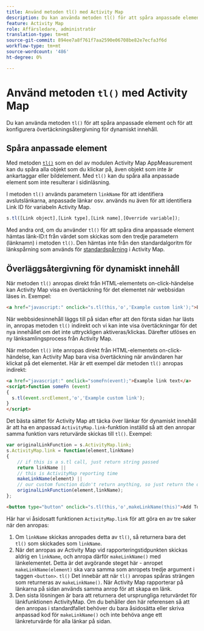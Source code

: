 ```yaml
---
title: Använd metoden tl() med Activity Map
description: Du kan använda metoden tl() för att spåra anpassade element och för att konfigurera övertäckningsåtergivning för dynamiskt innehåll.
feature: Activity Map
role: Affärsledare, administratör
translation-type: tm+mt
source-git-commit: 894ee7a8f761f7aa2590e06708be82e7ecfa3f6d
workflow-type: tm+mt
source-wordcount: '486'
ht-degree: 0%

---
```



# Använd metoden `tl()` med Activity Map

Du kan använda metoden `tl()` för att spåra anpassade element och för att konfigurera övertäckningsåtergivning för dynamiskt innehåll.

## Spåra anpassade element

Med metoden [`tl()`](/help/implement/vars/functions/tl-method.md) som en del av modulen Activity Map AppMeasurement kan du spåra alla objekt som du klickar på, även objekt som inte är ankartaggar eller bildelement. Med `tl()` kan du spåra alla anpassade element som inte resulterar i sidinläsning.

I metoden `tl()` används parametern `linkName` för att identifiera avslutslänkarna, anpassade länkar osv. används nu även för att identifiera Link ID för variabeln Activity Map.

```js
s.tl([Link object],[Link type],[Link name],[Override variable]);
```

Med andra ord, om du använder `tl()` för att spåra dina anpassade element hämtas länk-ID:t från värdet som skickas som den tredje parametern (länknamn) i metoden `tl()`. Den hämtas inte från den standardalgoritm för länkspårning som används för [standardspårning](activitymap-link-tracking-methodology.md) i Activity Map.

## Överläggsåtergivning för dynamiskt innehåll

När metoden `tl()` anropas direkt från HTML-elementets on-click-händelse kan Activity Map visa en övertäckning för det elementet när webbsidan läses in. Exempel:

```html
<a href="javascript:" onclick="s.tl(this,'o','Example custom link');">Example link text</a>
```

När webbsidesinnehåll läggs till på sidan efter att den första sidan har lästs in, anropas metoden `tl()` indirekt och vi kan inte visa övertäckningar för det nya innehållet om det inte uttryckligen aktiveras/klickas. Därefter utlöses en ny länksamlingsprocess från Activity Map.

När metoden `tl()` inte anropas direkt från HTML-elementets on-click-händelse, kan Activity Map bara visa övertäckning när användaren har klickat på det elementet. Här är ett exempel där metoden `tl()` anropas indirekt:

```html
<a href="javascript:" onclick="someFn(event);">Example link text</a>
<script>function someFn (event)
{
  s.tl(event.srcElement,'o','Example custom link');
}
</script>
```

Det bästa sättet för Activity Map att täcka över länkar för dynamiskt innehåll är att ha en anpassad `ActivityMap.link`-funktion inställd så att den anropar samma funktion vars returvärde skickas till `tl()`. Exempel:

```js
var originalLinkFunction = s.ActivityMap.link;
s.ActivityMap.link = function(element,linkName)
{
    // if this is a s.tl call, just return string passed
    return linkName ||      
    // this is ActivityMap reporting time
    makeLinkName(element) ||
    // our custom function didn't return anything, so just return the default ActivityMap Link
    originalLinkFunction(element,linkName);
};
```

```html
<button type="button" onclick="s.tl(this,'o',makeLinkName(this)">Add To Cart</button>
```

Här har vi åsidosatt funktionen `ActivityMap.link` för att göra en av tre saker när den anropas:

1. Om `linkName` skickas anropades detta av `tl()`, så returnera bara det `tl()` som skickades som `linkName`.
2. När det anropas av Activity Map vid rapporteringstidpunkten skickas aldrig en `linkName`, och anropa därför `makeLinkName()` med länkelementet. Detta är det avgörande steget här - anropet `makeLinkName(element)` ska vara samma som anropets tredje argument i taggen `<button>`. `tl()` Det innebär att när `tl()` anropas spåras strängen som returneras av `makeLinkName()`. När Activity Map rapporterar på länkarna på sidan används samma anrop för att skapa en länk.
3. Den sista lösningen är bara att returnera det ursprungliga returvärdet för länkfunktionen ActivityMap. Om du behåller den här referensen så att den anropas i standardfallet behöver du bara åsidosätta eller skriva anpassad kod för `makeLinkName()` och inte behöva ange ett länkreturvärde för alla länkar på sidan.
